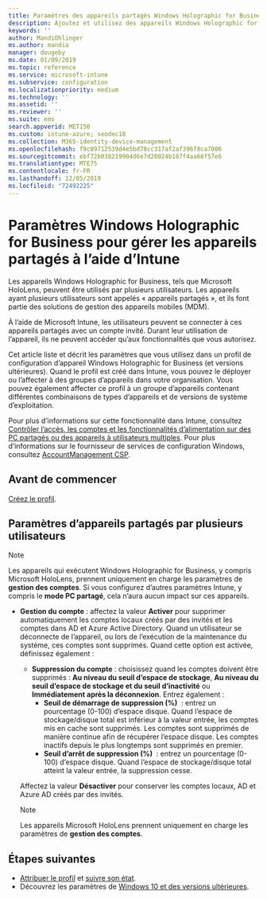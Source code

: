 ```yaml
---
title: Paramètres des appareils partagés Windows Holographic for Business - Microsoft Intune - Azure | Microsoft Docs
description: Ajoutez et utilisez des appareils Windows Holographic for Business qui sont partagés, ou utilisés par plusieurs utilisateurs dans Microsoft Intune. Découvrez la liste de tous les paramètres de gestion des comptes, et ce qu’ils font sur les appareils, notamment Microsoft HoloLens.
keywords: ''
author: MandiOhlinger
ms.author: mandia
manager: dougeby
ms.date: 01/09/2019
ms.topic: reference
ms.service: microsoft-intune
ms.subservice: configuration
ms.localizationpriority: medium
ms.technology: ''
ms.assetid: ''
ms.reviewer: ''
ms.suite: ems
search.appverid: MET150
ms.custom: intune-azure; seodec18
ms.collection: M365-identity-device-management
ms.openlocfilehash: f9c89712539d4e5bd78cc317af2af396f8ca7006
ms.sourcegitcommit: ebf72b038219904d6e7d20024b107f4aa68f57e6
ms.translationtype: MTE75
ms.contentlocale: fr-FR
ms.lasthandoff: 12/05/2019
ms.locfileid: "72492225"
---
```

# <a name="windows-holographic-for-business-settings-to-manage-shared-devices-using-intune"></a>Paramètres Windows Holographic for Business pour gérer les appareils partagés à l’aide d’Intune

Les appareils Windows Holographic for Business, tels que Microsoft HoloLens, peuvent être utilisés par plusieurs utilisateurs. Les appareils ayant plusieurs utilisateurs sont appelés « appareils partagés », et ils font partie des solutions de gestion des appareils mobiles (MDM).

À l’aide de Microsoft Intune, les utilisateurs peuvent se connecter à ces appareils partagés avec un compte invité. Durant leur utilisation de l’appareil, ils ne peuvent accéder qu’aux fonctionnalités que vous autorisez.

Cet article liste et décrit les paramètres que vous utilisez dans un profil de configuration d’appareil Windows Holographic for Business (et versions ultérieures). Quand le profil est créé dans Intune, vous pouvez le déployer ou l’affecter à des groupes d’appareils dans votre organisation. Vous pouvez également affecter ce profil à un groupe d’appareils contenant différentes combinaisons de types d’appareils et de versions de système d’exploitation.

Pour plus d’informations sur cette fonctionnalité dans Intune, consultez [Contrôler l’accès, les comptes et les fonctionnalités d’alimentation sur des PC partagés ou des appareils à utilisateurs multiples](shared-user-device-settings.md). Pour plus d’informations sur le fournisseur de services de configuration Windows, consultez [AccountManagement CSP](https://docs.microsoft.com/windows/client-management/mdm/accountmanagement-csp).

## <a name="before-your-begin"></a>Avant de commencer

[Créez le profil](shared-user-device-settings.md).

## <a name="shared-multi-user-device-settings"></a>Paramètres d’appareils partagés par plusieurs utilisateurs

> [!NOTE]
> Les appareils qui exécutent Windows Holographic for Business, y compris Microsoft HoloLens, prennent uniquement en charge les paramètres de **gestion des comptes**. Si vous configurez d’autres paramètres Intune, y compris le **mode PC partagé**, cela n’aura aucun impact sur ces appareils.

- **Gestion du compte** : affectez la valeur **Activer** pour supprimer automatiquement les comptes locaux créés par des invités et les comptes dans AD et Azure Active Directory. Quand un utilisateur se déconnecte de l’appareil, ou lors de l’exécution de la maintenance du système, ces comptes sont supprimés. Quand cette option est activée, définissez également :
  - **Suppression du compte** : choisissez quand les comptes doivent être supprimés : **Au niveau du seuil d’espace de stockage**, **Au niveau du seuil d’espace de stockage et du seuil d’inactivité** ou **Immédiatement après la déconnexion**. Entrez également :
    - **Seuil de démarrage de suppression (%)**  : entrez un pourcentage (0-100) d’espace disque. Quand l’espace de stockage/disque total est inférieur à la valeur entrée, les comptes mis en cache sont supprimés. Les comptes sont supprimés de manière continue afin de récupérer l’espace disque. Les comptes inactifs depuis le plus longtemps sont supprimés en premier.
    - **Seuil d’arrêt de suppression (%)**  : entrez un pourcentage (0-100) d’espace disque. Quand l’espace de stockage/disque total atteint la valeur entrée, la suppression cesse.

  Affectez la valeur **Désactiver** pour conserver les comptes locaux, AD et Azure AD créés par des invités.

  > [!NOTE]
  > Les appareils Microsoft HoloLens prennent uniquement en charge les paramètres de **gestion des comptes**.

## <a name="next-steps"></a>Étapes suivantes

- [Attribuer le profil](device-profile-assign.md) et [suivre son état](device-profile-monitor.md).
- Découvrez les paramètres de [Windows 10 et des versions ultérieures](shared-user-device-settings-windows.md).

